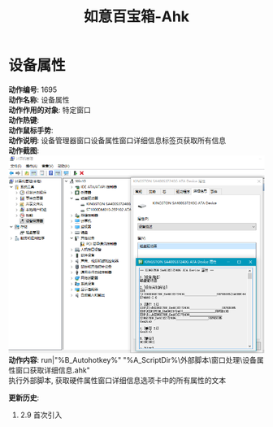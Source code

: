 ﻿---
layout: default
title: 如意百宝箱-Ahk
description: 如意百宝箱-Ahk 动作介绍
---
<link rel="stylesheet" href="../actions/css/atom-one-light.min.css">
<script src="../actions/js/highlight.min.js"></script>
<script>hljs.highlightAll();</script>

# [](#header-2) 设备属性  
**动作编号**: 1695  
**动作名称**: 设备属性  
**动作作用的对象**: 特定窗口  
**动作热键**:  
**动作鼠标手势**:  
**动作说明**: 设备管理器窗口设备属性窗口详细信息标签页获取所有信息  
**动作截图**:  
  ![设备属性](img1/1695.png)  
**动作内容**: run|"%B_Autohotkey%" "%A_ScriptDir%\外部脚本\窗口处理\设备属性窗口获取详细信息.ahk"  
执行外部脚本, 获取硬件属性窗口详细信息选项卡中的所有属性的文本  

**更新历史**:  
1. 2.9 首次引入  